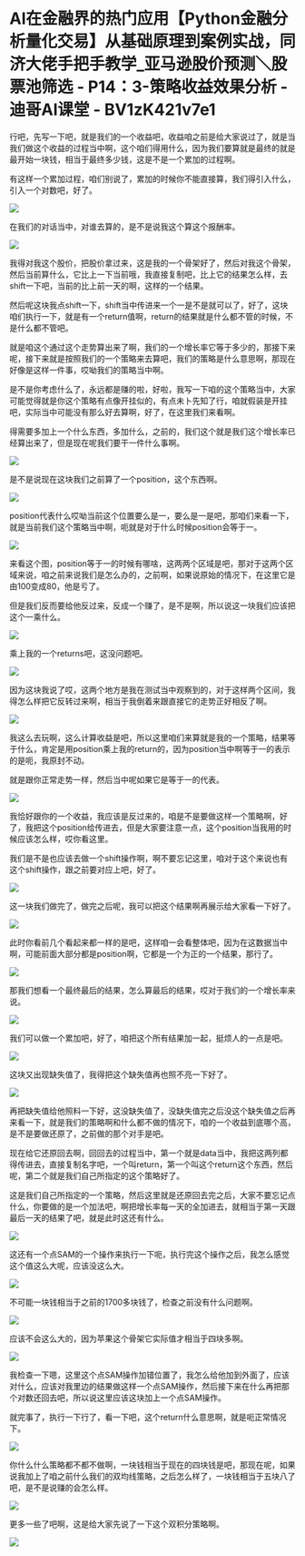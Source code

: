 # AI在金融界的热门应用【Python金融分析量化交易】从基础原理到案例实战，同济大佬手把手教学_亚马逊股价预测＼股票池筛选 - P14：3-策略收益效果分析 - 迪哥AI课堂 - BV1zK421v7e1

行吧，先写一下吧，就是我们的一个收益吧，收益咱之前是给大家说过了，就是当我们做这个收益的过程当中啊，这个咱们得用什么，因为我们要算就是最终的就是最开始一块钱，相当于最终多少钱，这是不是一个累加的过程啊。

有这样一个累加过程，咱们别说了，累加的时候你不能直接算，我们得引入什么，引入一个对数吧，好了。

![](img/6d47b622a0d9b421a3e02b50bf98af46_1.png)

在我们的对话当中，对谁去算的，是不是说我这个算这个报酬率。

![](img/6d47b622a0d9b421a3e02b50bf98af46_3.png)

我得对我这个股价，把股价拿过来，这是我的一个骨架好了，然后对我这个骨架，然后当前算什么，它比上一下当前哦，我直接复制吧，比上它的结果怎么样，去shift一下吧，当前的比上前一天的啊，这样的一个结果。

然后呢这块我点shift一下，shift当中传进来一个一是不是就可以了，好了，这块咱们执行一下，就是有一个return值啊，return的结果就是什么都不管的时候，不是什么都不管吧。

就是咱这个通过这个走势算出来了啊，我们的一个增长率它等于多少的，那接下来呢，接下来就是按照我们的一个策略来去算吧，我们的策略是什么意思啊，那现在好像是这样一件事，哎呦我们的策略当中啊。

是不是你考虑什么了，永远都是赚的啦，好啦，我写一下咱的这个策略当中，大家可能觉得就是你这个策略有点像开挂似的，有点未卜先知了行，咱就假装是开挂吧，实际当中可能没有那么好去算啊，好了，在这里我们来看啊。

得需要多加上一个什么东西，多加什么，之前的，我们这个就是我们这个增长率已经算出来了，但是现在呢我们要干一件什么事啊。



![](img/6d47b622a0d9b421a3e02b50bf98af46_5.png)

是不是说现在这块我们之前算了一个position，这个东西啊。

![](img/6d47b622a0d9b421a3e02b50bf98af46_7.png)

position代表什么哎呦当前这个位置要么是一，要么是一是吧，那咱们来看一下，就是当前我们这个策略当中啊，呃就是对于什么时候position会等于一。



![](img/6d47b622a0d9b421a3e02b50bf98af46_9.png)

来看这个图，position等于一的时候有哪啥，这两两个区域是吧，那对于这两个区域来说，咱之前来说我们是怎么办的，之前啊，如果说原始的情况下，在这里它是由100变成80，他是亏了。

但是我们反而要给他反过来，反成一个赚了，是不是啊，所以说这一块我们应该把这个一乘什么。

![](img/6d47b622a0d9b421a3e02b50bf98af46_11.png)

乘上我的一个returns吧，这没问题吧。

![](img/6d47b622a0d9b421a3e02b50bf98af46_13.png)

因为这块我说了哎，这两个地方是我在测试当中观察到的，对于这样两个区间，我得怎么样把它反转过来啊，相当于我倒着来跟直接它的走势正好相反了啊。



![](img/6d47b622a0d9b421a3e02b50bf98af46_15.png)

我这么去玩啊，这么计算收益是吧，所以这里咱们来算就是我的一个策略，结果等于什么，肯定是用position乘上我的return的，因为position当中啊等于一的表示的是呃，我原封不动。

就是跟你正常走势一样，然后当中呢如果它是等于一的代表。

![](img/6d47b622a0d9b421a3e02b50bf98af46_17.png)

我恰好跟你的一个收益，我应该是反过来的，咱是不是要做这样一个策略啊，好了，我把这个position给传进去，但是大家要注意一点，这个position当我用的时候应该怎么样，哎你看这里。

我们是不是也应该去做一个shift操作啊，啊不要忘记这里，咱对于这个来说也有这个shift操作，跟之前要对应上吧，好了。



![](img/6d47b622a0d9b421a3e02b50bf98af46_19.png)

这一块我们做完了，做完之后呢，我可以把这个结果啊再展示给大家看一下好了。

![](img/6d47b622a0d9b421a3e02b50bf98af46_21.png)

此时你看前几个看起来都一样的是吧，这样咱一会看整体吧，因为在这数据当中啊，可能前面大部分都是position啊，它都是一个为正的一个结果，那行了。



![](img/6d47b622a0d9b421a3e02b50bf98af46_23.png)

那我们想看一个最终最后的结果，怎么算最后的结果，哎对于我们的一个增长率来说。

![](img/6d47b622a0d9b421a3e02b50bf98af46_25.png)

我们可以做一个累加吧，好了，咱把这个所有结果加一起，挺烦人的一点是吧。

![](img/6d47b622a0d9b421a3e02b50bf98af46_27.png)

这块又出现缺失值了，我得把这个缺失值再也照不亮一下好了。

![](img/6d47b622a0d9b421a3e02b50bf98af46_29.png)

再把缺失值给他照料一下好，这没缺失值了，没缺失值完之后没这个缺失值之后再来看一下，就是我们的策略啊和什么都不做的情况下，咱的一个收益到底哪个高，是不是要做还原了，之前做的那个对手是吧。

现在给它还原回去啊，回回去的过程当中，第一个就是data当中，我把这两列都得传进去，直接复制名字吧，一个叫return，第一个叫这个return这个东西，然后呢，第二个就是我们自己所指定的这个策略好了。

这是我们自己所指定的一个策略，然后这里就是还原回去完之后，大家不要忘记点什么，你要做的是一个加法吧，啊把增长率每一天的全加进去，就相当于第一天跟最后一天的结果了吧，就是此时这还有什么。



![](img/6d47b622a0d9b421a3e02b50bf98af46_31.png)

这还有一个点SAM的一个操作来执行一下呃，执行完这个操作之后，我怎么感觉这个值这么大呢，应该没这么大。



![](img/6d47b622a0d9b421a3e02b50bf98af46_33.png)

不可能一块钱相当于之前的1700多块钱了，检查之前没有什么问题啊。

![](img/6d47b622a0d9b421a3e02b50bf98af46_35.png)

应该不会这么大的，因为苹果这个骨架它实际值才相当于四块多啊。

![](img/6d47b622a0d9b421a3e02b50bf98af46_37.png)

我检查一下嗯，这里这个点SAM操作加错位置了，我怎么给他加到外面了，应该对什么，应该对我里边的结果做这样一个点SAM操作，然后接下来在什么再把那个对数还回去吧，所以说这里应该这块加上一个点SAM操作。

就完事了，执行一下行了，看一下吧，这个return什么意思啊，就是呃正常情况下。

![](img/6d47b622a0d9b421a3e02b50bf98af46_39.png)

你什么什么策略都不都不做啊，一块钱相当于现在的四块钱是吧，那现在呢，如果说我加上了咱之前什么我们的双均线策略，之后怎么样了，一块钱相当于五块八了吧，是不是说赚的会怎么样。



![](img/6d47b622a0d9b421a3e02b50bf98af46_41.png)

更多一些了吧啊，这是给大家先说了一下这个双积分策略啊。

![](img/6d47b622a0d9b421a3e02b50bf98af46_43.png)